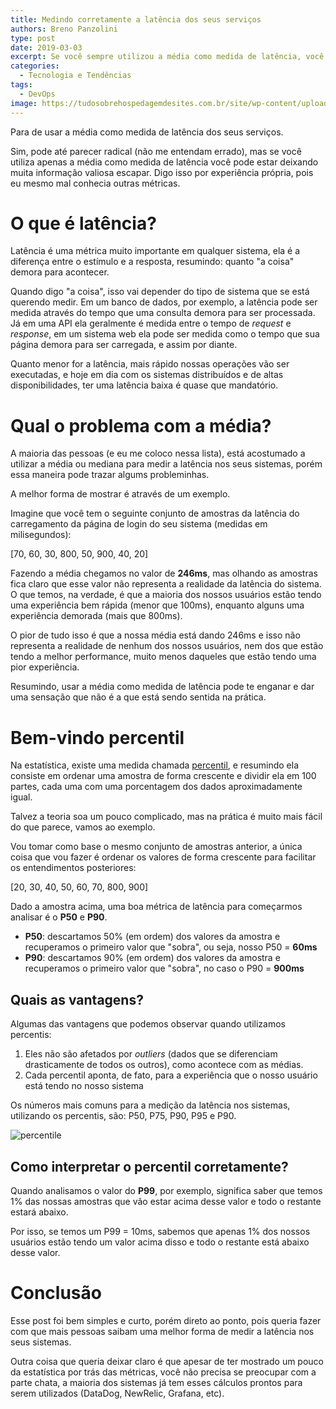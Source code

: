 ```yaml
---
title: Medindo corretamente a latência dos seus serviços
authors: Breno Panzolini
type: post
date: 2019-03-03
excerpt: Se você sempre utilizou a média como medida de latência, você não está fazendo isso da melhor forma.
categories:
  - Tecnologia e Tendências
tags:
  - DevOps
image: https://tudosobrehospedagemdesites.com.br/site/wp-content/uploads/2018/04/como-medir-latencia-servidor_topo-728x273.png
---
```


Para de usar a média como medida de latência dos seus serviços.

Sim, pode até parecer radical (não me entendam errado), mas se você utiliza apenas a média como medida de latência você pode estar deixando muita informação valiosa escapar. Digo isso por experiência própria, pois eu mesmo mal conhecia outras métricas.

# O que é latência?

Latência é uma métrica muito importante em qualquer sistema, ela é a diferença entre o estímulo e a resposta, resumindo: quanto "a coisa" demora para acontecer.

Quando digo "a coisa", isso vai depender do tipo de sistema que se está querendo medir. Em um banco de dados, por exemplo, a latência pode ser medida através do tempo que uma consulta demora para ser processada. Já em uma API ela geralmente é medida entre o tempo de *request* e *response*, em um sistema web ela pode ser medida como o tempo que sua página demora para ser carregada, e assim por diante.

Quanto menor for a latência, mais rápido nossas operações vão ser executadas, e hoje em dia com os sistemas distribuídos e de altas disponibilidades, ter uma latência baixa é quase que mandatório.

# Qual o problema com a média?

A maioria das pessoas (e eu me coloco nessa lista), está acostumado a utilizar a média ou mediana para medir a latência nos seus sistemas, porém essa maneira pode trazar algums probleminhas.

A melhor forma de mostrar é através de um exemplo.

Imagine que você tem o seguinte conjunto de amostras da latência do carregamento da página de login do seu sistema (medidas em milisegundos):

[70, 60, 30, 800, 50, 900, 40, 20]

Fazendo a média chegamos no valor de **246ms**, mas olhando as amostras fica claro que esse valor não representa a realidade da latência do sistema. O que temos, na verdade, é que a maioria dos nossos usuários estão tendo uma experiência bem rápida (menor que 100ms), enquanto alguns uma experiência demorada (mais que 800ms).

O pior de tudo isso é que a nossa média está dando 246ms e isso não representa a realidade de nenhum dos nossos usuários, nem dos que estão tendo a melhor performance, muito menos daqueles que estão tendo uma pior experiência.

Resumindo, usar a média como medida de latência pode te enganar e dar uma sensação que não é a que está sendo sentida na prática.

# Bem-vindo percentil

Na estatística, existe uma medida chamada [percentil](https://pt.wikipedia.org/wiki/Percentil), e resumindo ela consiste em ordenar uma amostra de forma crescente e dividir ela em 100 partes, cada uma com uma porcentagem dos dados aproximadamente igual.

Talvez a teoria soa um pouco complicado, mas na prática é muito mais fácil do que parece, vamos ao exemplo.

Vou tomar como base o mesmo conjunto de amostras anterior, a única coisa que vou fazer é ordenar os valores de forma crescente para facilitar os entendimentos posteriores:

[20, 30, 40, 50, 60, 70, 800, 900]

Dado a amostra acima, uma boa métrica de latência para começarmos analisar é o **P50** e **P90**.

- **P50**: descartamos 50% (em ordem) dos valores da amostra e recuperamos o primeiro valor que "sobra", ou seja, nosso P50 = **60ms**
- **P90**: descartamos 90% (em ordem) dos valores da amostra e recuperamos o primeiro valor que "sobra", no caso o P90 = **900ms**

## Quais as vantagens?

Algumas das vantagens que podemos observar quando utilizamos percentis:

1. Eles não são afetados por *outliers* (dados que se diferenciam drasticamente de todos os outros), como acontece com as médias.
2. Cada percentil aponta, de fato, para a experiência que o nosso usuário está tendo no nosso sistema

Os números mais comuns para a medição da latência nos sistemas, utilizando os percentis, são: P50, P75, P90, P95 e P90.

![percentile](https://user-images.githubusercontent.com/14098361/39696912-81b75bb8-51ef-11e8-8e8b-420b6d85c7f3.png)

## Como interpretar o percentil corretamente?

Quando analisamos o valor do **P99**, por exemplo, significa saber que temos 1% das nossas amostras que vão estar acima desse valor e todo o restante estará abaixo.

Por isso, se temos um P99 = 10ms, sabemos que apenas 1% dos nossos usuários estão tendo um valor acima disso e todo o restante está abaixo desse valor.

# Conclusão

Esse post foi bem simples e curto, porém direto ao ponto, pois queria fazer com que mais pessoas saibam uma melhor forma de medir a latência nos seus sistemas.

Outra coisa que queria deixar claro é que apesar de ter mostrado um pouco da estatística por trás das métricas, você não precisa se preocupar com a parte chata, a maioria dos sistemas já tem esses cálculos prontos para serem utilizados (DataDog, NewRelic, Grafana, etc).
